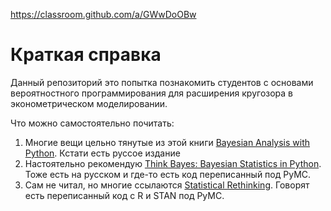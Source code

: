 https://classroom.github.com/a/GWwDoOBw


# Краткая справка

Данный репозиторий это попытка познакомить студентов с основами вероятностного программирования для расширения кругозора в эконометрическом моделировании.

Что можно самостоятельно почитать:

1. Многие вещи цельно тянутые из этой книги [Bayesian Analysis with Python](https://www.amazon.com/Bayesian-Analysis-Python-Introduction-probabilistic/dp/1789341655). Кстати есть руссое издание
2. Настоятельно рекомендую [Think Bayes: Bayesian Statistics in Python](https://www.amazon.com/Think-Bayes-Bayesian-Statistics-Python/dp/149208946X/ref=sr_1_1?keywords=bayesian&qid=1693850916&s=books&sprefix=bayes%2Cstripbooks-intl-ship%2C181&sr=1-1). Тоже есть на русском и где-то есть код переписанный под PyMC.
3. Сам не читал, но многие ссылаются [Statistical Rethinking](https://www.amazon.com/Statistical-Rethinking-Bayesian-Examples-Chapman/dp/036713991X/ref=sr_1_1?crid=3BKIMFS9NCC8T&keywords=Statistical+Rethinking&qid=1693851184&s=books&sprefix=statistical+rethinking%2Cstripbooks-intl-ship%2C185&sr=1-1). Говорят есть переписанный код с R и STAN под PyMC.
